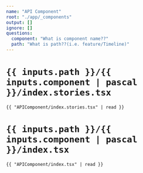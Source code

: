 ```yaml
---
name: "API Component"
root: "./app/_components"
output: []
ignore: []
questions:
  component: "What is component name??"
  path: "What is path??(i.e. feature/Timeline)"
---
```


# `{{ inputs.path }}/{{ inputs.component | pascal }}/index.stories.tsx`

```tsx
{{ "APIComponent/index.stories.tsx" | read }}
```

# `{{ inputs.path }}/{{ inputs.component | pascal }}/index.tsx`

```tsx
{{ "APIComponent/index.tsx" | read }}
```
